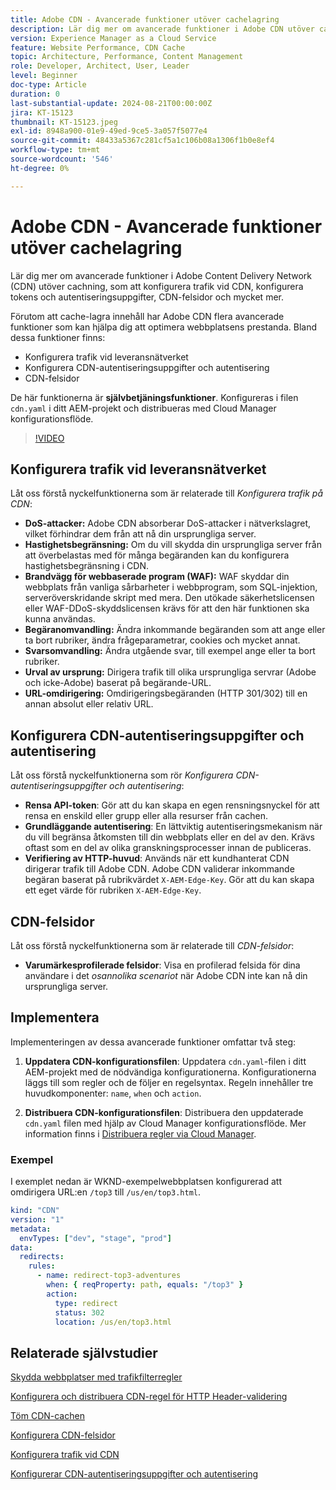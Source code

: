```yaml
---
title: Adobe CDN - Avancerade funktioner utöver cachelagring
description: Lär dig mer om avancerade funktioner i Adobe CDN utöver cachelagring, som att konfigurera trafik på CDN, konfigurera tokens och inloggningsuppgifter, CDN-felsidor och mycket mer.
version: Experience Manager as a Cloud Service
feature: Website Performance, CDN Cache
topic: Architecture, Performance, Content Management
role: Developer, Architect, User, Leader
level: Beginner
doc-type: Article
duration: 0
last-substantial-update: 2024-08-21T00:00:00Z
jira: KT-15123
thumbnail: KT-15123.jpeg
exl-id: 8948a900-01e9-49ed-9ce5-3a057f5077e4
source-git-commit: 48433a5367c281cf5a1c106b08a1306f1b0e8ef4
workflow-type: tm+mt
source-wordcount: '546'
ht-degree: 0%

---
```


# Adobe CDN - Avancerade funktioner utöver cachelagring

Lär dig mer om avancerade funktioner i Adobe Content Delivery Network (CDN) utöver cachning, som att konfigurera trafik vid CDN, konfigurera tokens och autentiseringsuppgifter, CDN-felsidor och mycket mer.

Förutom att cache-lagra innehåll har Adobe CDN flera avancerade funktioner som kan hjälpa dig att optimera webbplatsens prestanda. Bland dessa funktioner finns:

- Konfigurera trafik vid leveransnätverket
- Konfigurera CDN-autentiseringsuppgifter och autentisering
- CDN-felsidor

De här funktionerna är **självbetjäningsfunktioner**. Konfigureras i filen `cdn.yaml` i ditt AEM-projekt och distribueras med Cloud Manager konfigurationsflöde.

>[!VIDEO](https://video.tv.adobe.com/v/3433104?quality=12&learn=on)

## Konfigurera trafik vid leveransnätverket

Låt oss förstå nyckelfunktionerna som är relaterade till _Konfigurera trafik på CDN_:

- **DoS-attacker:** Adobe CDN absorberar DoS-attacker i nätverkslagret, vilket förhindrar dem från att nå din ursprungliga server.
- **Hastighetsbegränsning:** Om du vill skydda din ursprungliga server från att överbelastas med för många begäranden kan du konfigurera hastighetsbegränsning i CDN.
- **Brandvägg för webbaserade program (WAF):** WAF skyddar din webbplats från vanliga sårbarheter i webbprogram, som SQL-injektion, serveröverskridande skript med mera. Den utökade säkerhetslicensen eller WAF-DDoS-skyddslicensen krävs för att den här funktionen ska kunna användas.
- **Begäranomvandling:** Ändra inkommande begäranden som att ange eller ta bort rubriker, ändra frågeparametrar, cookies och mycket annat.
- **Svarsomvandling:** Ändra utgående svar, till exempel ange eller ta bort rubriker.
- **Urval av ursprung:** Dirigera trafik till olika ursprungliga servrar (Adobe och icke-Adobe) baserat på begärande-URL.
- **URL-omdirigering:** Omdirigeringsbegäranden (HTTP 301/302) till en annan absolut eller relativ URL.

## Konfigurera CDN-autentiseringsuppgifter och autentisering

Låt oss förstå nyckelfunktionerna som rör _Konfigurera CDN-autentiseringsuppgifter och autentisering_:

- **Rensa API-token**: Gör att du kan skapa en egen rensningsnyckel för att rensa en enskild eller grupp eller alla resurser från cachen.
- **Grundläggande autentisering**: En lättviktig autentiseringsmekanism när du vill begränsa åtkomsten till din webbplats eller en del av den. Krävs oftast som en del av olika granskningsprocesser innan de publiceras.
- **Verifiering av HTTP-huvud**: Används när ett kundhanterat CDN dirigerar trafik till Adobe CDN. Adobe CDN validerar inkommande begäran baserat på rubrikvärdet `X-AEM-Edge-Key`. Gör att du kan skapa ett eget värde för rubriken `X-AEM-Edge-Key`.

## CDN-felsidor

Låt oss förstå nyckelfunktionerna som är relaterade till _CDN-felsidor_:

- **Varumärkesprofilerade felsidor**: Visa en profilerad felsida för dina användare i det _osannolika scenariot_ när Adobe CDN inte kan nå din ursprungliga server.

## Implementera

Implementeringen av dessa avancerade funktioner omfattar två steg:

1. **Uppdatera CDN-konfigurationsfilen**: Uppdatera `cdn.yaml`-filen i ditt AEM-projekt med de nödvändiga konfigurationerna. Konfigurationerna läggs till som regler och de följer en regelsyntax. Regeln innehåller tre huvudkomponenter: `name`, `when` och `action`.

2. **Distribuera CDN-konfigurationsfilen**: Distribuera den uppdaterade `cdn.yaml` filen med hjälp av Cloud Manager konfigurationsflöde. Mer information finns i [Distribuera regler via Cloud Manager](https://experienceleague.adobe.com/sv/docs/experience-manager-learn/cloud-service/security/traffic-filter-and-waf-rules/how-to-setup#deploy-rules-through-cloud-manager).

### Exempel

I exemplet nedan är WKND-exempelwebbplatsen konfigurerad att omdirigera URL:en `/top3` till `/us/en/top3.html`.

```yaml
kind: "CDN"
version: "1"
metadata:
  envTypes: ["dev", "stage", "prod"]
data:
  redirects:
    rules:
      - name: redirect-top3-adventures
        when: { reqProperty: path, equals: "/top3" }
        action:
          type: redirect
          status: 302
          location: /us/en/top3.html
```

## Relaterade självstudier

[Skydda webbplatser med trafikfilterregler](https://experienceleague.adobe.com/sv/docs/experience-manager-learn/cloud-service/security/traffic-filter-and-waf-rules/overview)

[Konfigurera och distribuera CDN-regel för HTTP Header-validering](https://experienceleague.adobe.com/sv/docs/experience-manager-learn/cloud-service/content-delivery/custom-domain-names-with-customer-managed-cdn#configure-and-deploy-http-header-validation-cdn-rule)

[Töm CDN-cachen](https://experienceleague.adobe.com/sv/docs/experience-manager-learn/cloud-service/caching/how-to/purge-cache)

[Konfigurera CDN-felsidor](https://experienceleague.adobe.com/sv/docs/experience-manager-learn/cloud-service/content-delivery/custom-error-pages#cdn-error-pages)

[Konfigurera trafik vid CDN](https://experienceleague.adobe.com/sv/docs/experience-manager-cloud-service/content/implementing/content-delivery/cdn-configuring-traffic#client-side-redirectors)

[Konfigurerar CDN-autentiseringsuppgifter och autentisering](https://experienceleague.adobe.com/sv/docs/experience-manager-cloud-service/content/implementing/content-delivery/cdn-credentials-authentication)

